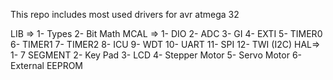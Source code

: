 This repo includes most used drivers for avr atmega 32

LIB =>
      1- Types
      2- Bit Math
MCAL =>
      1- DIO
      2- ADC
      3- GI
      4- EXTI
      5- TIMER0
      6- TIMER1
      7- TIMER2
      8- ICU
      9- WDT
      10- UART
      11- SPI
      12- TWI (I2C)
HAL=>
      1- 7 SEGMENT
      2- Key Pad
      3- LCD
      4- Stepper Motor
      5- Servo Motor
      6- External EEPROM
